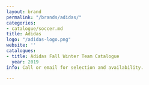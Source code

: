 ```yaml
---
layout: brand
permalink: "/brands/adidas/"
categories:
- catalogue/soccer.md
title: Adidas
logo: "/adidas-logo.png"
website: ''
catalogues:
- title: Adidas Fall Winter Team Catalogue
  year: 2019
info: Call or email for selection and availability.

---
```

